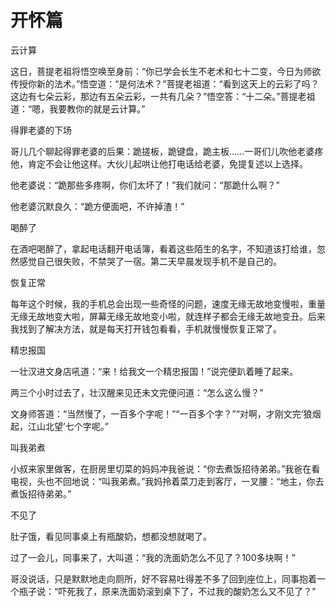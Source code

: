 # 开怀篇

云计算 

这日，菩提老祖将悟空唤至身前：“你已学会长生不老术和七十二变，今日为师欲传授你新的法术。”悟空道：“是何法术？”菩提老祖道：“看到这天上的云彩了吗？这边有七朵云彩，那边有五朵云彩，一共有几朵？”悟空答：“十二朵。”菩提老祖道：“嗯，我要教你的就是云计算。” 

得罪老婆的下场 

哥儿几个聊起得罪老婆的后果：跪搓板，跪键盘，跪主板……一哥们儿吹他老婆疼他，肯定不会让他这样。大伙儿起哄让他打电话给老婆，免提复述以上选择。 

他老婆说：“跪那些多疼啊，你们太坏了！”我们就问：“那跪什么啊？” 

他老婆沉默良久：“跪方便面吧，不许掉渣！” 

喝醉了 

在酒吧喝醉了，拿起电话翻开电话簿，看着这些陌生的名字，不知道该打给谁，忽然感觉自己很失败，不禁哭了一宿。第二天早晨发现手机不是自己的。 

恢复正常 

每年这个时候，我的手机总会出现一些奇怪的问题，速度无缘无故地变慢啦，重量无缘无故地变大啦，屏幕无缘无故地变小啦，就连样子都会无缘无故地变丑。后来我找到了解决方法，就是每天打开钱包看看，手机就慢慢恢复正常了。 

精忠报国 

一壮汉进文身店吼道：“来！给我文一个精忠报国！”说完便趴着睡了起来。 

两三个小时过去了，壮汉醒来见还未文完便问道：“怎么这么慢？” 

文身师答道：“当然慢了，一百多个字呢！”“一百多个字？”“对啊，才刚文完‘狼烟起，江山北望’七个字呢。” 

叫我弟煮 

小叔来家里做客，在厨房里切菜的妈妈冲我爸说：“你去煮饭招待弟弟。”我爸在看电视，头也不回地说：“叫我弟煮。”我妈拎着菜刀走到客厅，一叉腰：“地主，你去煮饭招待弟弟。” 

不见了 

肚子饿，看见同事桌上有瓶酸奶，想都没想就喝了。 

过了一会儿，同事来了，大叫道：“我的洗面奶怎么不见了？100多块啊！” 

哥没说话，只是默默地走向厕所，好不容易吐得差不多了回到座位上，同事抱着一个瓶子说：“吓死我了，原来洗面奶滚到桌下了，不过我的酸奶怎么又不见了？”